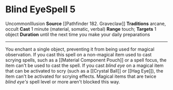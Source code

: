 ﻿---
actions: null
area: null
bloodline: null
component:
- Material
- Somatic
- Verbal
cost: null
deity: null
domain: null
duration: until the next time you make your daily preparations
element: null
heighten: null
heighten_level: '5'
id: '1213'
lesson: null
level: '5'
mystery: null
name: Blind Eye
patron_theme: null
range: touch
rarity: Uncommon
requirement: null
saving_throw: null
school: Illusion
source: '[[DATABASE/source/Pathfinder 182. Graveclaw|Pathfinder #182: Graveclaw]]'
target: 1 object
tradition:
- Arcane
- Occult
trait:
- '[[DATABASE/trait/Illusion|Illusion]]'
- '[[DATABASE/trait/Uncommon|Uncommon]]'
trigger: null
type: Spell

---
# Blind Eye<span class="item-type">Spell 5</span>

<span class="trait-uncommon item-trait">Uncommon</span><span class="item-trait">Illusion</span>
**Source** [[Pathfinder 182. Graveclaw]]
**Traditions** arcane, occult
**Cast** 1 minute (material, somatic, verbal)
**Range** touch; **Targets** 1 object
**Duration** until the next time you make your daily preparations

---
You enchant a single object, preventing it from being used for magical observation. If you cast this spell on a non-magical item used to cast scrying spells, such as a [[Material Component Pouch]] or a spell focus, the item can't be used to cast the spell. If you cast _blind eye_ on a magical item that can be activated to scry (such as a [[Crystal Ball]] or [[Hag Eye]]), the item can't be activated for scrying effects. Magical items that are twice _blind eye's_ spell level or more aren't blocked this way.
